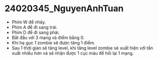 # 24020345_NguyenAnhTuan

+ Phím W để nhảy.
+ Phím A để đi sang trái.
+ Phím D để đi sang phải.
+ Bắt đầu với 3 mạng và điểm bằng 0.
+ Khi hạ gục 1 zombie sẽ được tăng 1 điểm.
+ Sau 1 thời gian sẽ tăng level, khi tăng level zombie sẽ xuất hiện với tần xuất nhiều hơn và sẽ nhận được 1 cục máu để hồi lại 1 mạng.